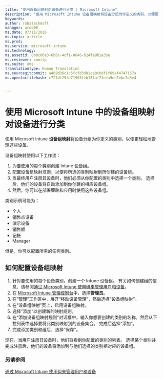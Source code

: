 ```yaml
---
title: "使用设备组映射对设备进行分类 | Microsoft Intune"
description: "使用 Microsoft Intune 设备组映射将设备分组为你定义的类别，以便更轻松地管理这些设备。"
keywords: 
author: robstackmsft
manager: arob98
ms.date: 07/11/2016
ms.topic: article
ms.prod: 
ms.service: microsoft-intune
ms.technology: 
ms.assetid: 8b8c06a3-6b6c-4cf1-8646-b24fa9b1a39e
ms.reviewer: sumitp
ms.suite: ems
translationtype: Human Translation
ms.sourcegitcommit: a409d36c1c5fcfd3d81ce0cbdf1f69af4747157a
ms.openlocfilehash: c721df29fd71963feb151af71eea9ee7ebc2d3e4


---
```


# 使用 Microsoft Intune 中的设备组映射对设备进行分类
使用 Microsoft Intune **设备组映射**将设备分组为你定义的类别，以便更轻松地管理这些设备。 

设备组映射使用以下工作流：
1. 为要使用的每个类别创建 Intune 设备组。
2. 配置设备组映射规则，以便将所选的类别映射到所创建的设备组。
3. 当最终用户注册其设备时，他们必须从你配置的类别中选择一个类别。 选择后，他们的设备将自动添加到你创建的相应设备组。
4. 然后，你可以在部署策略和应用时使用这些设备组。

类别示例可能为：
* 个人
* 销售点设备
* 演示设备
* 销售额
* 记帐
* Manager

但是，你可以配置所需的任何类别。

## 如何配置设备组映射
1. 针对要使用的每个设备类别，创建一个 Intune 设备组。 有关如何创建组的信息，请参阅[通过 Microsoft Intune 使用组来管理用户和设备](use-groups-to-manage-users-and-devices-with-microsoft-intune.md)。
2. 在 [Microsoft Intune 管理控制台](https://manage.microsoft.com)中，选择**管理员**。
3. 在“管理”工作区中，展开“移动设备管理”，然后选择“设备组映射”。
4. 在“设备组映射”页上，启用设备组映射。
5. 选择“添加”以创建新的映射规则。
6. 在“添加设备组映射规则”对话框中，输入你想要创建的类别的名称，然后从下拉列表中选择要将此类别映射到的设备集合。 完成后选择“添加”。
7. 完成添加类别和组后，选择“保存”。

现在，当用户注册其设备时，他们将看到你配置的类别的列表。 选择某个类别并完成注册后，他们的设备将添加到与他们选择的类别相对应的设备组。

### 另请参阅
[通过 Microsoft Intune 使用组来管理用户和设备](use-groups-to-manage-users-and-devices-with-microsoft-intune.md)


<!--HONumber=Jul16_HO3-->


